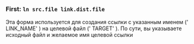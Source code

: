 ### First: `ln src.file link.dist.file`   

Эта форма используется для создания ссылки с указанным именем (' LINK_NAME' ) на целевой файл (' TARGET' ). По сути, вы указываете исходный файл и желаемое имя целевой ссылки